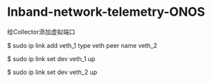 # Inband-network-telemetry-ONOS

给Collector添加虚拟端口

$ sudo ip link add veth_1 type veth peer name veth_2 

$ sudo ip link set dev veth_1 up 

$ sudo ip link set dev veth_2 up 

